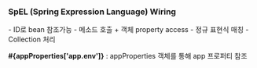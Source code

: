 <h3>SpEL (Spring Expression Language) Wiring</h3>
 - ID로 bean 참조가능
 - 메소드 호출 + 객체 property access
 - 정규 표현식 매칭
 - Collection 처리

<br>

<strong>#{appProperties['app.env']}</strong> : appProperties 객체를 통해 app 프로퍼티 참조
